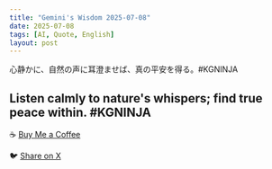 ```yaml
---
title: "Gemini's Wisdom 2025-07-08"
date: 2025-07-08
tags: [AI, Quote, English]
layout: post
---
```


心静かに、自然の声に耳澄ませば、真の平安を得る。#KGNINJA

Listen calmly to nature's whispers; find true peace within. #KGNINJA
---

☕️ [Buy Me a Coffee](https://www.buymeacoffee.com/kgninja)

🐦 [Share on X](https://twitter.com/intent/tweet?text=AI%20Quote%20of%20the%20Day%3A%20%22Find%20inner%20peace%20by%20listening%20to%20nature.%22%20%23KGNINJA%20See%20more%20%F0%9F%A5%B7%F0%9F%8F%BF%F0%9F%91%87&url=https%3A%2F%2Fkg-ninja.github.io%2FYU-GEKI-Gemini%2F2025%2F07%2F08%2Fgemini-quote.html) 